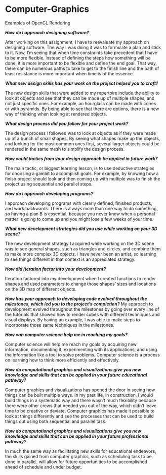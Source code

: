 # Computer-Graphics
Examples of OpenGL Rendering


***How do I approach designing software?***

After working on this assignment, I have to reevaluate my approach on designing software. The way I was doing it was to formulate a plan and stick to it. Now, I’m seeing that when time constraints take precedent that I have to be more flexible. Instead of defining the steps how something will be done, it is more important to be flexible and define the end goal. That way, there can be numerous paths to take to get to the finish line and the path of least resistance is more important when time is of the essence.


***What new design skills has your work on the project helped you to craft?***

The new design skills that were added to my repertoire include the ability to look at objects and see that they can be made up of multiple shapes, and not just specific ones. For example, an hourglass can be made with cones or with pyramids. By being able to see that there are options, there is a new way of thinking when looking at rendered objects.

***What design process did you follow for your project work?***

The design process I followed was to look at objects as if they were made up of a bunch of small shapes. By seeing what shapes make up the objects, and looking for the most common ones first, several larger objects could be rendered in the same mesh to simplify the design process.


***How could tactics from your design approach be applied in future work?***

The main tactic, or biggest learning lesson, is to use deductive strategies for choosing a gambit to accomplish goals. For example, by knowing how a finish project should look and then coming up with multiple was to finish the project using sequential and parallel steps.


***How do I approach developing programs?***

I approach developing programs with clearly defined, finished products, and work backwards. There is always more than one way to do something, so having a plan B is essential, because you never know when a personal matter is going to come up and you might lose a few weeks of your time.


***What new development strategies did you use while working on your 3D scene?***

The new development strategy I acquired while working on the 3D scene was to see general shapes, such as triangles and circles, and combine them to make more complex 3D objects. I have never been an artist, so learning to see things different in that context is an appreciated strategy.


***How did iteration factor into your development?***

Iteration factored into my development when I created functions to render shapes and used parameters to change those shapes’ sizes and locations on the 3D map of different objects.

***How has your approach to developing code evolved throughout the milestones, which led you to the project’s completion?***
My approach to development evolved throughout the milestones by going over every line of the tutorials that showed how to render cubes with different techniques and visual displays. By having an example, I was able to make steps to incorporate those same techniques in the milestones.


***How can computer science help me in reaching my goals?***

Computer science will help me reach my goals by acquiring new information, documenting it, experimenting with its applications, and using the information like a tool to solve problems. Computer science is a process on learning how to think more efficiently and effectively.


***How do computational graphics and visualizations give you new knowledge and skills that can be applied in your future educational pathway?***

Computer graphics and visualizations has opened the door in seeing how things can be built multiple ways. In my past life, in construction, I would build things in a systematic way and there wasn’t much flexibility because there were other crews that needed you out of the way, which didn’t leave time to be creative or deviate. Computer graphics has made it possible to look at things differently and see the processes that can be used to build things out using both sequential and parallel task.


***How do computational graphics and visualizations give you new knowledge and skills that can be applied in your future professional pathway?***

In much the same way as facilitating new skills for educational endeavors, the skills gained from computer graphics, such as scheduling task to be done in parallel, will allow for future opportunities to be accomplished ahead of schedule and under budget.


